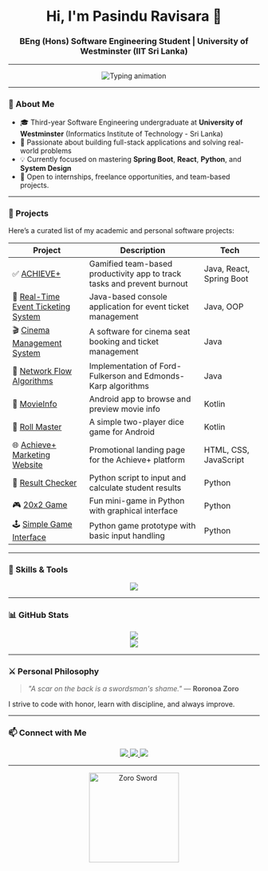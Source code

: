 <h1 align="center">Hi, I'm Pasindu Ravisara 👋</h1>
<h3 align="center">BEng (Hons) Software Engineering Student | University of Westminster (IIT Sri Lanka)</h3>



---
<p align="center">
  <img src="https://readme-typing-svg.demolab.com?font=Fira+Code&size=22&pause=1000&color=00F7FF&center=true&vCenter=true&width=800&height=50&lines=Software+Engineering+Undergraduate;Passionate+about+building+real-world+software+solutions;Java+%7C+Spring+Boot+%7C+React+%7C+Python+%7C+Android+Development" alt="Typing animation" />
</p>

---

### 🧭 About Me

- 🎓 Third-year Software Engineering undergraduate at **University of Westminster** (Informatics Institute of Technology - Sri Lanka)
- 🔨 Passionate about building full-stack applications and solving real-world problems
- 💡 Currently focused on mastering **Spring Boot**, **React**, **Python**, and **System Design**
- 🚀 Open to internships, freelance opportunities, and team-based projects.

---

### 💼 Projects

Here’s a curated list of my academic and personal software projects:

| Project | Description | Tech |
|---------|-------------|------|
| ✅ [ACHIEVE+](https://github.com/PasinduRavisara/ACHIEVE_PLUS) | Gamified team-based productivity app to track tasks and prevent burnout | Java, React, Spring Boot |
| 🎫 [Real-Time Event Ticketing System](https://github.com/PasinduRavisara/RealTimeEventTicketingSystem-OOP) | Java-based console application for event ticket management | Java, OOP |
| 🎬 [Cinema Management System](https://github.com/PasinduRavisara/Cinema-Management-SD2) | A software for cinema seat booking and ticket management | Java |
| 🔁 [Network Flow Algorithms](https://github.com/PasinduRavisara/NetworkFlow-Algorithms) | Implementation of Ford-Fulkerson and Edmonds-Karp algorithms | Java |
| 🎥 [MovieInfo](https://github.com/PasinduRavisara/MovieApp-Mobile-application-development) | Android app to browse and preview movie info | Kotlin |
| 🎲 [Roll Master](https://github.com/PasinduRavisara/Dice-Game-Mobile-application-development) | A simple two-player dice game for Android | Kotlin |
| 🌐 [Achieve+ Marketing Website](https://github.com/PasinduRavisara/AchievePlus-MarketingWebsite) | Promotional landing page for the Achieve+ platform | HTML, CSS, JavaScript |
| 🧮 [Result Checker](https://github.com/PasinduRavisara/Result-Checker-SD1-Python) | Python script to input and calculate student results | Python |
| 🎮 [20x2 Game](https://github.com/PasinduRavisara/20x2-Game-Programming-Python) | Fun mini-game in Python with graphical interface | Python |
| 🕹️ [Simple Game Interface](https://github.com/PasinduRavisara/GameInt-Programming-Python) | Python game prototype with basic input handling | Python |


---

### 🧠 Skills & Tools

<p align="center">
  <img src="https://skillicons.dev/icons?i=java,python,kotlin,react,js,html,css,tailwind,spring,mysql,git,github,vscode,androidstudio,figma" />
</p>

---

### 📊 GitHub Stats

<p align="center">
  <img src="https://github-readme-stats.vercel.app/api?username=PasinduRavisara&show_icons=true&theme=tokyonight" />
  <br />
  <img src="https://github-readme-streak-stats.herokuapp.com/?user=PasinduRavisara&theme=tokyonight" />
</p>

---

### ⚔️ Personal Philosophy

> _"A scar on the back is a swordsman's shame."_ — **Roronoa Zoro**

I strive to code with honor, learn with discipline, and always improve.

---

### 📫 Connect with Me

<p align="center">
  <a href="https://www.linkedin.com/in/pasindu-sendanayake" target="_blank" rel="noopener noreferrer">
    <img src="https://img.shields.io/badge/LinkedIn-0077B5?style=for-the-badge&logo=linkedin&logoColor=white" />
  </a>
  <a href="https://mail.google.com/mail/?view=cm&fs=1&to=pasindurs12@gmail.com" target="_blank" rel="noopener noreferrer">
    <img src="https://img.shields.io/badge/Gmail-D14836?style=for-the-badge&logo=gmail&logoColor=white" />
  </a>
  <a href="https://github.com/PasinduRavisara" target="_blank" rel="noopener noreferrer">
    <img src="https://img.shields.io/badge/GitHub-000?style=for-the-badge&logo=github&logoColor=white" />
  </a>
</p>



---

<p align="center">
  <img src="https://media.tenor.com/iF1pK5r4rH8AAAAC/zoro-one-piece.gif" width="180" alt="Zoro Sword" />
</p>
